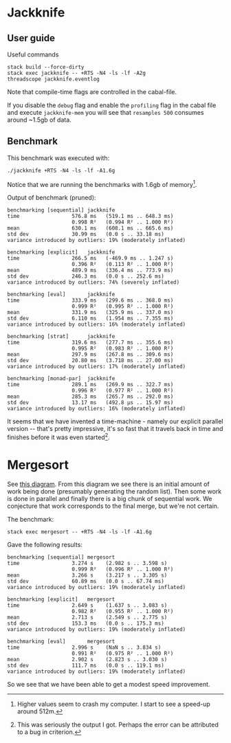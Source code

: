 <!--
You can generate a nice pdf with pandoc:

    pandoc README.md -o report.pdf {double-dash}latex-engine=xelatex

Substitute {double-dash} for an actual double-dash. You can't
have double-dashes in an html comment, that's why I've written it like this.
-->

Jackknife
=========

User guide
----------
Useful commands

    stack build --force-dirty
    stack exec jackknife -- +RTS -N4 -ls -lf -A2g
    threadscope jackknife.eventlog

Note that compile-time flags are controlled in the cabal-file.

If you disable the `debug` flag and enable the `profiling` flag in the
cabal file and execute `jackknife-mem` you will see that `resamples 500`
consumes around ~1.5gb of data.

Benchmark
---------
This benchmark was executed with:

    ./jackknife +RTS -N4 -ls -lf -A1.6g

Notice that we are running the benchmarks with 1.6gb of memory[^1].

Output of benchmark (pruned):

    benchmarking [sequential] jackknife
    time                 576.8 ms   (519.1 ms .. 648.3 ms)
                         0.998 R²   (0.994 R² .. 1.000 R²)
    mean                 630.1 ms   (608.1 ms .. 665.6 ms)
    std dev              30.99 ms   (0.0 s .. 33.18 ms)
    variance introduced by outliers: 19% (moderately inflated)

    benchmarking [explicit]   jackknife
    time                 266.5 ms   (-469.9 ms .. 1.247 s)
                         0.396 R²   (0.113 R² .. 1.000 R²)
    mean                 489.9 ms   (336.4 ms .. 773.9 ms)
    std dev              246.3 ms   (0.0 s .. 252.6 ms)
    variance introduced by outliers: 74% (severely inflated)

    benchmarking [eval]       jackknife
    time                 333.9 ms   (299.6 ms .. 368.0 ms)
                         0.999 R²   (0.995 R² .. 1.000 R²)
    mean                 331.9 ms   (325.9 ms .. 337.0 ms)
    std dev              6.110 ms   (1.954 ms .. 7.355 ms)
    variance introduced by outliers: 16% (moderately inflated)

    benchmarking [strat]      jackknife
    time                 319.6 ms   (277.7 ms .. 355.6 ms)
                         0.995 R²   (0.983 R² .. 1.000 R²)
    mean                 297.9 ms   (267.8 ms .. 309.6 ms)
    std dev              20.80 ms   (3.718 ms .. 27.00 ms)
    variance introduced by outliers: 17% (moderately inflated)

    benchmarking [monad-par]  jackknife
    time                 289.1 ms   (269.9 ms .. 322.7 ms)
                         0.996 R²   (0.977 R² .. 1.000 R²)
    mean                 285.3 ms   (265.7 ms .. 292.0 ms)
    std dev              13.17 ms   (492.8 μs .. 15.97 ms)
    variance introduced by outliers: 16% (moderately inflated)

It seems that we have invented a time-machine - namely our explicit parallel
version -- that's pretty impressive, it's so fast that it travels back in time
and finishes before it was even started[^2].

[^1]: Higher values seem to crash my computer. I start to see a speed-up
      around 512m.
[^2]: This was seriously the output I got. Perhaps the error can be attributed
      to a bug in criterion.

Mergesort
=========

See [this diagram](assets/mergesort.png). From this diagram we see there is an
initial amount of work being done (presumably generating the random list). Then
some work is done in parallel and finally there is a big chunk of sequential
work. We conjecture that work corresponds to the final merge,
but we're not certain.

The benchmark:

    stack exec mergesort -- +RTS -N4 -ls -lf -A1.6g
    
Gave the following results:

    benchmarking [sequential] mergesort
    time                 3.274 s    (2.982 s .. 3.598 s)
                         0.999 R²   (0.996 R² .. 1.000 R²)
    mean                 3.266 s    (3.217 s .. 3.305 s)
    std dev              60.89 ms   (0.0 s .. 67.74 ms)
    variance introduced by outliers: 19% (moderately inflated)

    benchmarking [explicit]   mergesort
    time                 2.649 s    (1.637 s .. 3.083 s)
                         0.982 R²   (0.955 R² .. 1.000 R²)
    mean                 2.713 s    (2.549 s .. 2.775 s)
    std dev              153.3 ms   (0.0 s .. 175.3 ms)
    variance introduced by outliers: 19% (moderately inflated)

    benchmarking [eval]       mergesort
    time                 2.996 s    (NaN s .. 3.834 s)
                         0.991 R²   (0.975 R² .. 1.000 R²)
    mean                 2.902 s    (2.823 s .. 3.030 s)
    std dev              111.7 ms   (0.0 s .. 119.1 ms)
    variance introduced by outliers: 19% (moderately inflated)


So we see that we have been able to get a modest speed improvement.
